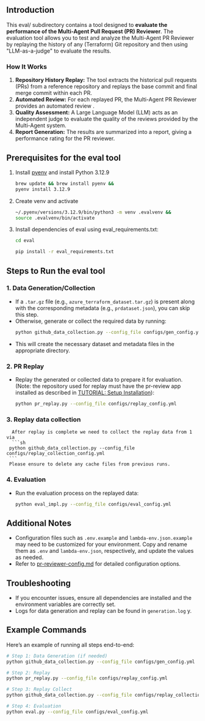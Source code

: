 ## Introduction

This eval/ subdirectory contains a tool designed to **evaluate the performance of the Multi-Agent Pull Request (PR) Reviewer**. The evaluation tool allows you to test and analyze the Multi-Agent PR Reviewer by replaying the history of any (Terraform) Git repository and then using "LLM-as-a-judge" to evaluate the results.

### How It Works

1. **Repository History Replay:** The tool extracts the historical pull requests (PRs) from a reference repository and replays the base commit and final merge commit within each PR.
2. **Automated Review:** For each replayed PR, the Multi-Agent PR Reviewer provides an automated review .
3. **Quality Assessment:** A Large Language Model (LLM) acts as an independent judge to evaluate the quality of the reviews provided by the Multi-Agent system.
4. **Report Generation:** The results are summarized into a report, giving a performance rating for the PR reviewer.


## Prerequisites for the eval tool

1. Install [pyenv](https://github.com/pyenv/pyenv?tab=readme-ov-file#installation) and install Python 3.12.9
   ```bash
   brew update && brew install pyenv &&
   pyenv install 3.12.9

2. Create venv and activate
   ```bash
   ~/.pyenv/versions/3.12.9/bin/python3 -m venv .evalvenv &&
   source .evalvenv/bin/activate
   ```
3. Install dependencies of eval using eval_requirements.txt:
   
   ```sh
   cd eval
   ```
   ```sh
   pip install -r eval_requirements.txt
   ```

## Steps to Run the eval tool

### 1. Data Generation/Collection
   - If a `.tar.gz` file (e.g., `azure_terraform_dataset.tar.gz`) is present along with the corresponding metadata (e.g., `prdataset.json`), you can skip this step.
   - Otherwise, generate or collect the required data by running:
     ```sh
     python github_data_collection.py --config_file configs/gen_config.yml
     ```
   - This will create the necessary dataset and metadata files in the appropriate directory.

### 2. PR Replay
   - Replay the generated or collected data to prepare it for evaluation. (Note: the repository used for replay must have the pr-review app installed as described in [TUTORIAL: Setup Installation](../TUTORIAL.md)):
     ```sh
     python pr_replay.py --config_file configs/replay_config.yml
     ```
### 3. Replay data collection
      After replay is complete we need to collect the replay data from 1 via
      ```sh
     python github_data_collection.py --config_file configs/replay_collection_config.yml
     ```
     Please ensure to delete any cache files from previous runs.
### 4. Evaluation
   - Run the evaluation process on the replayed data:
     ```sh
     python eval_impl.py --config_file configs/eval_config.yml
     ```

## Additional Notes

- Configuration files such as `.env.example` and `lambda-env.json.example` may need to be customized for your environment. Copy and rename them as `.env` and `lambda-env.json`, respectively, and update the values as needed.
- Refer to [pr-reviewer-config.md](../pr-reviewer-config.md) for detailed configuration options.

## Troubleshooting

- If you encounter issues, ensure all dependencies are installed and the environment variables are correctly set.
- Logs for data generation and replay can be found in `generation.log` y.

## Example Commands

Here’s an example of running all steps end-to-end:
```sh
# Step 1: Data Generation (if needed)
python github_data_collection.py --config_file configs/gen_config.yml

# Step 2: Replay
python pr_replay.py --config_file configs/replay_config.yml

# Step 3: Replay Collect
python github_data_collection.py --config_file configs/replay_collection_config.yml

# Step 4: Evaluation
python eval.py --config_file configs/eval_config.yml
```
